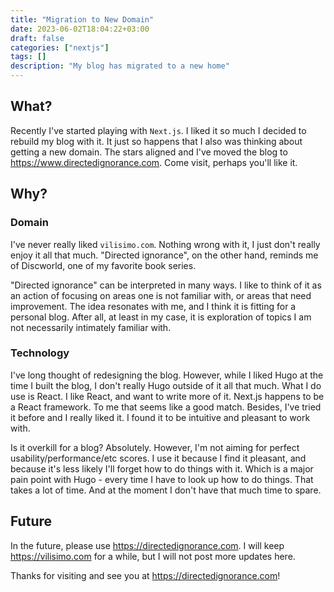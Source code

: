 ```yaml
---
title: "Migration to New Domain"
date: 2023-06-02T18:04:22+03:00
draft: false
categories: ["nextjs"]
tags: []
description: "My blog has migrated to a new home"
---
```


## What?
Recently I've started playing with `Next.js`. I liked it so much I decided to rebuild my blog with it. It just so happens that I also was thinking about getting a new domain. The stars aligned and I've moved the blog to https://www.directedignorance.com. Come visit, perhaps you'll like it.

## Why?
### Domain
I've never really liked `vilisimo.com`. Nothing wrong with it, I just don't really enjoy it all that much. "Directed ignorance", on the other hand, reminds me of Discworld, one of my favorite book series. 

"Directed ignorance" can be interpreted in many ways. I like to think of it as an action of focusing on areas one is not familiar with, or areas that need improvement. The idea resonates with me, and I think it is fitting for a personal blog. After all, at least in my case, it is exploration of topics I am not necessarily intimately familiar with.

### Technology
I've long thought of redesigning the blog. However, while I liked Hugo at the time I built the blog, I don't really Hugo outside of it all that much. What I do use is React. I like React, and want to write more of it. Next.js happens to be a React framework. To me that seems like a good match. Besides, I've tried it before and I really liked it. I found it to be intuitive and pleasant to work with.

Is it overkill for a blog? Absolutely. However, I'm not aiming for perfect usability/performance/etc scores. I use it because I find it pleasant, and because it's less likely I'll forget how to do things with it. Which is a major pain point with Hugo - every time I have to look up how to do things. That takes a lot of time. And at the moment I don't have that much time to spare.

## Future
In the future, please use https://directedignorance.com. I will keep https://vilisimo.com for a while, but I will not post more updates here. 

Thanks for visiting and see you at https://directedignorance.com!

